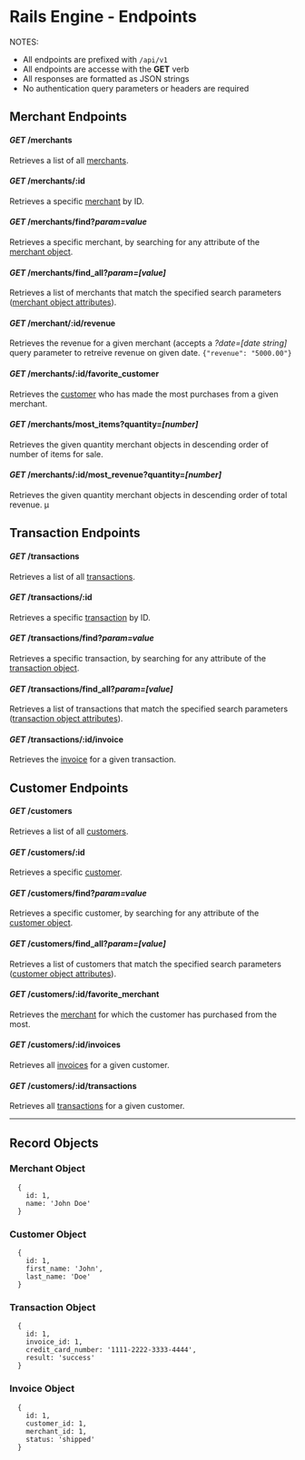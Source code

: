 # Rails Engine - Endpoints

NOTES:
  * All endpoints are prefixed with `/api/v1`
  * All endpoints are accesse with the **GET** verb
  * All responses are formatted as JSON strings
  * No authentication query parameters or headers are required

## Merchant Endpoints

#### *GET* /merchants
Retrieves a list of all [merchants](#merchant-object).

#### *GET* /merchants/:id
Retrieves a specific [merchant](#merchant-object) by ID.

#### *GET* /merchants/find?_param=value_
Retrieves a specific merchant, by searching for any attribute of the [merchant object](#merchant-object).

#### *GET* /merchants/find_all?_param=[value]_
Retrieves a list of merchants that match the specified search parameters ([merchant object attributes](#merchant-object)).

#### *GET* /merchant/:id/revenue
Retrieves the revenue for a given merchant (accepts a _?date=[date string]_ query parameter to retreive revenue on given date.
`{"revenue": "5000.00"}`

#### *GET* /merchants/:id/favorite_customer
Retrieves the [customer](#customer-object) who has made the most purchases from a given merchant.

#### *GET* /merchants/most_items?quantity=_[number]_
Retrieves the given quantity merchant objects in descending order of number of items for sale.

#### *GET* /merchants/:id/most_revenue?quantity=_[number]_
Retrieves the given quantity merchant objects in descending order of total revenue.
µ
## Transaction Endpoints

#### *GET* /transactions
Retrieves a list of all [transactions](#transaction-object).

#### *GET* /transactions/:id
Retrieves a specific [transaction](#transaction-object) by ID.

#### *GET* /transactions/find?_param=value_
Retrieves a specific transaction, by searching for any attribute of the [transaction object](#transaction-object).

#### *GET* /transactions/find_all?_param=[value]_
Retrieves a list of transactions that match the specified search parameters ([transaction object attributes](#transaction-object)).

#### *GET* /transactions/:id/invoice
Retrieves the [invoice](#invoice-object) for a given transaction.

## Customer Endpoints

#### *GET* /customers
Retrieves a list of all [customers](#customer-object).

#### *GET* /customers/:id
Retrieves a specific [customer](#customer-object).

#### *GET* /customers/find?_param=value_
Retrieves a specific customer, by searching for any attribute of the [customer object](#customer-object).

#### *GET* /customers/find_all?_param=[value]_
Retrieves a list of customers that match the specified search parameters ([customer object attributes](#customer-object)).

#### *GET* /customers/:id/favorite_merchant
Retrieves the [merchant](#merchant-object) for which the customer has purchased from the most.

#### *GET* /customers/:id/invoices
Retrieves all [invoices](#invoice-object) for a given customer.

#### *GET* /customers/:id/transactions
Retrieves all [transactions](#transaction-object) for a given customer.

---
## Record Objects

### Merchant Object
```
  {
    id: 1,
    name: 'John Doe'
  }
```
### Customer Object
```
  {
    id: 1,
    first_name: 'John',
    last_name: 'Doe'
  }
```
### Transaction Object
```
  {
    id: 1,
    invoice_id: 1,
    credit_card_number: '1111-2222-3333-4444',
    result: 'success'
  }
```
### Invoice Object
```
  {
    id: 1,
    customer_id: 1,
    merchant_id: 1,
    status: 'shipped'
  }
```
